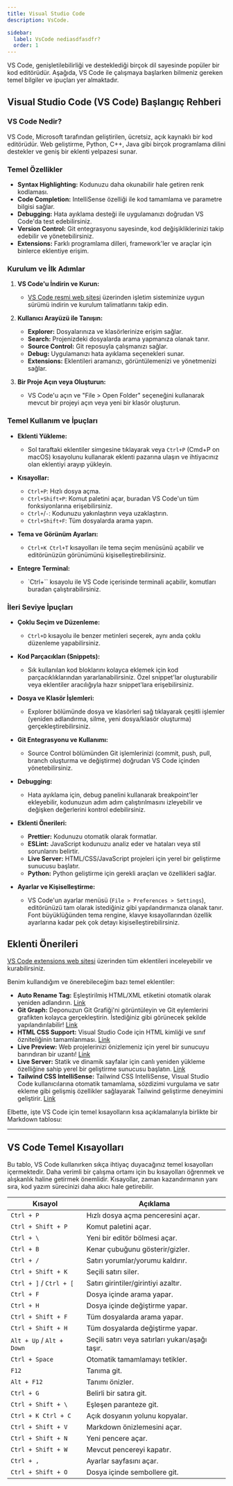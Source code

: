 ```yaml
---
title: Visual Studio Code
description: VsCode.

sidebar:
  label: VsCode nediasdfasdfr?
  order: 1
---
```


VS Code, genişletilebilirliği ve desteklediği birçok dil sayesinde popüler bir kod editörüdür. Aşağıda, VS Code ile çalışmaya başlarken bilmeniz gereken temel bilgiler ve ipuçları yer almaktadır.


## Visual Studio Code (VS Code) Başlangıç Rehberi

### VS Code Nedir?

VS Code, Microsoft tarafından geliştirilen, ücretsiz, açık kaynaklı bir kod editörüdür. Web geliştirme, Python, C++, Java gibi birçok programlama dilini destekler ve geniş bir eklenti yelpazesi sunar.

### Temel Özellikler

- **Syntax Highlighting:** Kodunuzu daha okunabilir hale getiren renk kodlaması.
- **Code Completion:** IntelliSense özelliği ile kod tamamlama ve parametre bilgisi sağlar.
- **Debugging:** Hata ayıklama desteği ile uygulamanızı doğrudan VS Code'da test edebilirsiniz.
- **Version Control:** Git entegrasyonu sayesinde, kod değişikliklerinizi takip edebilir ve yönetebilirsiniz.
- **Extensions:** Farklı programlama dilleri, framework'ler ve araçlar için binlerce eklentiye erişim.

### Kurulum ve İlk Adımlar

1. **VS Code'u İndirin ve Kurun:**
   - [VS Code resmi web sitesi](https://code.visualstudio.com/) üzerinden işletim sisteminize uygun sürümü indirin ve kurulum talimatlarını takip edin.

2. **Kullanıcı Arayüzü ile Tanışın:**
   - **Explorer:** Dosyalarınıza ve klasörlerinize erişim sağlar.
   - **Search:** Projenizdeki dosyalarda arama yapmanıza olanak tanır.
   - **Source Control:** Git reposuyla çalışmanızı sağlar.
   - **Debug:** Uygulamanızı hata ayıklama seçenekleri sunar.
   - **Extensions:** Eklentileri aramanızı, görüntülemenizi ve yönetmenizi sağlar.

3. **Bir Proje Açın veya Oluşturun:**
   - VS Code'u açın ve "File > Open Folder" seçeneğini kullanarak mevcut bir projeyi açın veya yeni bir klasör oluşturun.

### Temel Kullanım ve İpuçları

- **Eklenti Yükleme:**
  - Sol taraftaki eklentiler simgesine tıklayarak veya `Ctrl+P` (Cmd+P on macOS) kısayolunu kullanarak eklenti pazarına ulaşın ve ihtiyacınız olan eklentiyi arayıp yükleyin.

- **Kısayollar:**
  - `Ctrl+P`: Hızlı dosya açma.
  - `Ctrl+Shift+P`: Komut paletini açar, buradan VS Code'un tüm fonksiyonlarına erişebilirsiniz.
  - `Ctrl+`/`-`: Kodunuzu yakınlaştırın veya uzaklaştırın.
  - `Ctrl+Shift+F`: Tüm dosyalarda arama yapın.

- **Tema ve Görünüm Ayarları:**
  - `Ctrl+K Ctrl+T` kısayolları ile tema seçim menüsünü açabilir ve editörünüzün görünümünü kişiselleştirebilirsiniz.

- **Entegre Terminal:**
  - `Ctrl+`` kısayolu ile VS Code içerisinde terminali açabilir, komutları buradan çalıştırabilirsiniz.

### İleri Seviye İpuçları

- **Çoklu Seçim ve Düzenleme:**
  - `Ctrl+D` kısayolu ile benzer metinleri seçerek, aynı anda çoklu düzenleme yapabilirsiniz.

- **Kod Parçacıkları (Snippets):**
  - Sık kullanılan kod bloklarını kolayca eklemek için kod parçacıklıklarından yararlanabilirsiniz. Özel snippet'lar oluşturabilir veya eklentiler aracılığıyla hazır snippet'lara erişebilirsiniz.

- **Dosya ve Klasör İşlemleri:**
  - Explorer bölümünde dosya ve klasörleri sağ tıklayarak çeşitli işlemler (yeniden adlandırma, silme, yeni dosya/klasör oluşturma) gerçekleştirebilirsiniz.

- **Git Entegrasyonu ve Kullanımı:**
  - Source Control bölümünden Git işlemlerinizi (commit, push, pull, branch oluşturma ve değiştirme) doğrudan VS Code içinden yönetebilirsiniz.

- **Debugging:**
  - Hata ayıklama için, debug panelini kullanarak breakpoint'ler ekleyebilir, kodunuzun adım adım çalıştırılmasını izleyebilir ve değişken değerlerini kontrol edebilirsiniz.

- **Eklenti Önerileri:**
  - **Prettier:** Kodunuzu otomatik olarak formatlar.
  - **ESLint:** JavaScript kodunuzu analiz eder ve hataları veya stil sorunlarını belirtir.
  - **Live Server:** HTML/CSS/JavaScript projeleri için yerel bir geliştirme sunucusu başlatır.
  - **Python:** Python geliştirme için gerekli araçları ve özellikleri sağlar.

- **Ayarlar ve Kişiselleştirme:**
  - VS Code'un ayarlar menüsü (`File > Preferences > Settings`), editörünüzü tam olarak istediğiniz gibi yapılandırmanıza olanak tanır. Font büyüklüğünden tema rengine, klavye kısayollarından özellik ayarlarına kadar pek çok detayı kişiselleştirebilirsiniz.

## Eklenti Önerileri

[VS Code extensions web sitesi](https://marketplace.visualstudio.com/vscode) üzerinden tüm eklentileri inceleyebilir ve kurabilirsiniz.

Benim kullandığım ve önerebileceğim bazı temel eklentiler:

- **Auto Rename Tag:** Eşleştirilmiş HTML/XML etiketini otomatik olarak yeniden adlandırın. [Link](https://marketplace.visualstudio.com/items?itemName=formulahendry.auto-rename-tag)
- **Git Graph:** Deponuzun Git Grafiği'ni görüntüleyin ve Git eylemlerini grafikten kolayca gerçekleştirin. İstediğiniz gibi görünecek şekilde yapılandırılabilir! [Link](https://marketplace.visualstudio.com/items?itemName=mhutchie.git-graph)
- **HTML CSS Support:** Visual Studio Code için HTML kimliği ve sınıf özniteliğinin tamamlanması. [Link](https://marketplace.visualstudio.com/items?itemName=ecmel.vscode-html-css)
- **Live Preview:** Web projelerinizi önizlemeniz için yerel bir sunucuyu barındıran bir uzantı! [Link](https://marketplace.visualstudio.com/items?itemName=ms-vscode.live-server)
- **Live Server:** Statik ve dinamik sayfalar için canlı yeniden yükleme özelliğine sahip yerel bir geliştirme sunucusu başlatın. [Link](https://marketplace.visualstudio.com/items?itemName=ritwickdey.LiveServer)
- **Tailwind CSS IntelliSense:** Tailwind CSS IntelliSense, Visual Studio Code kullanıcılarına otomatik tamamlama, sözdizimi vurgulama ve satır ekleme gibi gelişmiş özellikler sağlayarak Tailwind geliştirme deneyimini geliştirir. [Link](https://marketplace.visualstudio.com/items?itemName=bradlc.vscode-tailwindcss)


Elbette, işte VS Code için temel kısayolların kısa açıklamalarıyla birlikte bir Markdown tablosu:

---

## VS Code Temel Kısayolları

Bu tablo, VS Code kullanırken sıkça ihtiyaç duyacağınız temel kısayolları içermektedir. Daha verimli bir çalışma ortamı için bu kısayolları öğrenmek ve alışkanlık haline getirmek önemlidir. Kısayollar, zaman kazandırmanın yanı sıra, kod yazım sürecinizi daha akıcı hale getirebilir.

| Kısayol | Açıklama |
|---------|-----------|
| `Ctrl + P` | Hızlı dosya açma penceresini açar. |
| `Ctrl + Shift + P` | Komut paletini açar. |
| `Ctrl + \` | Yeni bir editör bölmesi açar. |
| `Ctrl + B` | Kenar çubuğunu gösterir/gizler. |
| `Ctrl + /` | Satırı yorumlar/yorumu kaldırır. |
| `Ctrl + Shift + K` | Seçili satırı siler. |
| `Ctrl + ]` / `Ctrl + [` | Satırı girintiler/girintiyi azaltır. |
| `Ctrl + F` | Dosya içinde arama yapar. |
| `Ctrl + H` | Dosya içinde değiştirme yapar. |
| `Ctrl + Shift + F` | Tüm dosyalarda arama yapar. |
| `Ctrl + Shift + H` | Tüm dosyalarda değiştirme yapar. |
| `Alt + Up` / `Alt + Down` | Seçili satırı veya satırları yukarı/aşağı taşır. |
| `Ctrl + Space` | Otomatik tamamlamayı tetikler. |
| `F12` | Tanıma git. |
| `Alt + F12` | Tanımı önizler. |
| `Ctrl + G` | Belirli bir satıra git. |
| `Ctrl + Shift + \` | Eşleşen paranteze git. |
| `Ctrl + K Ctrl + C` | Açık dosyanın yolunu kopyalar. |
| `Ctrl + Shift + V` | Markdown önizlemesini açar. |
| `Ctrl + Shift + N` | Yeni pencere açar. |
| `Ctrl + Shift + W` | Mevcut pencereyi kapatır. |
| `Ctrl + ,` | Ayarlar sayfasını açar. |
| `Ctrl + Shift + O` | Dosya içinde sembollere git. |

